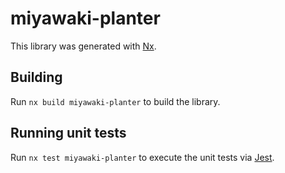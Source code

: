 # miyawaki-planter

This library was generated with [Nx](https://nx.dev).

## Building

Run `nx build miyawaki-planter` to build the library.

## Running unit tests

Run `nx test miyawaki-planter` to execute the unit tests via [Jest](https://jestjs.io).
